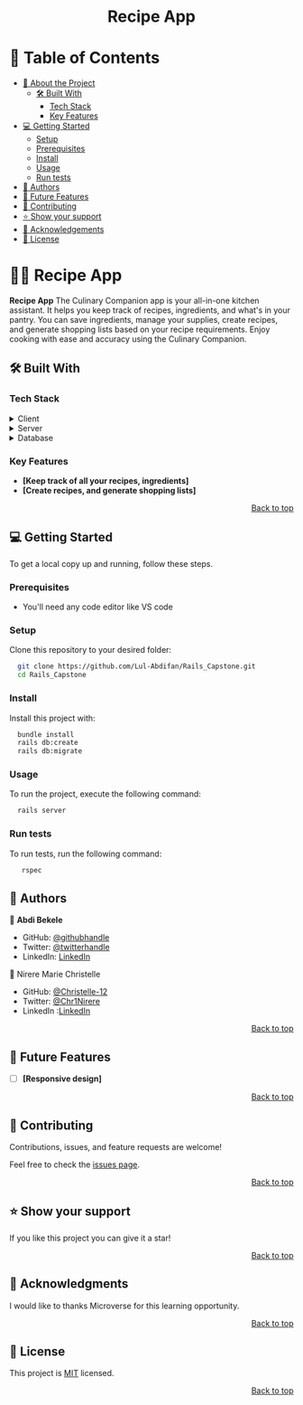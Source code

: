<a name="readme-top"></a>

<div align="center">

  <h1><b>Recipe App</b></h1>

</div>

<!-- TABLE OF CONTENTS -->

# 📗 Table of Contents

- [📖 About the Project](#about-project)
  - [🛠 Built With](#built-with)
    - [Tech Stack](#tech-stack)
    - [Key Features](#key-features)
- [💻 Getting Started](#getting-started)
  - [Setup](#setup)
  - [Prerequisites](#prerequisites)
  - [Install](#install)
  - [Usage](#usage)
  - [Run tests](#run-tests)
- [👥 Authors](#authors)
- [🔭 Future Features](#future-features)
- [🤝 Contributing](#contributing)
- [⭐️ Show your support](#support)
- [🙏 Acknowledgements](#acknowledgements)
- [📝 License](#license)

<!-- PROJECT DESCRIPTION -->

# 🥗🍔 Recipe App <a name="about-project"></a>

**Recipe App** The Culinary Companion app is your all-in-one kitchen assistant. It helps you keep track of recipes, ingredients, and what's in your pantry. You can save ingredients, manage your supplies, create recipes, and generate shopping lists based on your recipe requirements. Enjoy cooking with ease and accuracy using the Culinary Companion.

## 🛠 Built With <a name="built-with"></a>

### Tech Stack <a name="tech-stack"></a>


<details>
  <summary>Client</summary>
  <ul>
    <li>Ruby on Rails</li>
  </ul>
</details>

<details>
  <summary>Server</summary>
  <ul>
    <li>localhost</li>
  </ul>
</details>

<details>
<summary>Database</summary>
  <ul>
    <li>PostgreSQL</li>
  </ul>
</details>

<!-- Features -->

### Key Features <a name="key-features"></a>

- **[Keep track of all your recipes, ingredients]**
- **[Create recipes, and generate shopping lists]**

<p align="right"><a href="#readme-top">Back to top</a></p>

<!-- GETTING STARTED -->

## 💻 Getting Started <a name="getting-started"></a>

To get a local copy up and running, follow these steps.

### Prerequisites

- You'll need any code editor like VS code

### Setup

Clone this repository to your desired folder:

```sh
  git clone https://github.com/Lul-Abdifan/Rails_Capstone.git
  cd Rails_Capstone
```

### Install

Install this project with:

```sh
  bundle install
  rails db:create
  rails db:migrate
```

### Usage

To run the project, execute the following command:

```sh
  rails server
```

### Run tests

To run tests, run the following command:

```sh
   rspec
```


## 👥 Authors <a name="authors"></a>

👤 **Abdi Bekele**

- GitHub: [@githubhandle](https://github.com/Lul-Abdifan/Rails_Capstone.git)
- Twitter: [@twitterhandle](https://twitter.com/AbdiBekele68808)
- LinkedIn: [LinkedIn](https://www.linkedin.com/in/abdi-bekele-a63860254/ )

👤 Nirere Marie Christelle

- GitHub: [@Christelle-12](https://github.com/Christelle-12)
- Twitter: [@Chr1Nirere](https://twitter.com/Chr1Nirere)
- LinkedIn :[LinkedIn](https://www.linkedin.com/in/nirere-marie-christelle-9b139823b/)

<p align="right"><a href="#readme-top">Back to top</a></p>

## 🔭 Future Features <a name="future-features"></a>

- [ ] **[Responsive design]**

<p align="right"><a href="#readme-top">Back to top</a></p>

<!-- CONTRIBUTING -->

## 🤝 Contributing <a name="contributing"></a>

Contributions, issues, and feature requests are welcome!

Feel free to check the [issues page]().

<p align="right"><a href="#readme-top">Back to top</a></p>

<!-- SUPPORT -->

## ⭐️ Show your support <a name="support"></a>

If you like this project you can give it a star!

<p align="right"><a href="#readme-top">Back to top</a></p>

<!-- ACKNOWLEDGEMENTS -->

## 🙏 Acknowledgments <a name="acknowledgements"></a>

I would like to thanks Microverse for this learning opportunity.

<p align="right"><a href="#readme-top">Back to top</a></p>

<!-- FAQ (optional) -->

## 📝 License <a name="license"></a>

This project is [MIT]() licensed.

<p align="right"><a href="#readme-top">Back to top</a></p>
